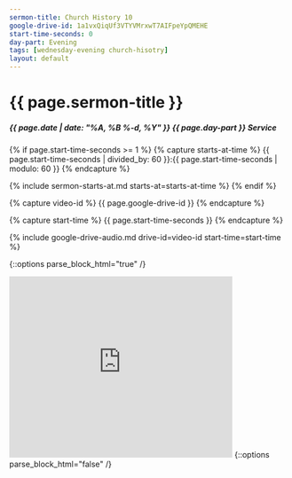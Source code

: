 ```yaml
---
sermon-title: Church History 10
google-drive-id: 1a1vxQiqUf3VTYVMrxwT7AIFpeYpQMEHE
start-time-seconds: 0
day-part: Evening
tags: [wednesday-evening church-hisotry]
layout: default
---
```


# {{ page.sermon-title }}

##### {{ page.date | date: "%A, %B %-d, %Y" }} {{ page.day-part }} Service

{% if page.start-time-seconds >= 1 %}
{% capture starts-at-time %}
{{ page.start-time-seconds | divided_by: 60 }}:{{ page.start-time-seconds | modulo: 60 }}
{% endcapture %}

{% include sermon-starts-at.md starts-at=starts-at-time %}
{% endif %}

{% capture video-id %}
{{ page.google-drive-id }}
{% endcapture %}

{% capture start-time %}
{{ page.start-time-seconds }}
{% endcapture %}

{% include google-drive-audio.md drive-id=video-id start-time=start-time %}

{::options parse_block_html="true" /}
<iframe src="https://onedrive.live.com/embed?cid=19DF4E5D38A1B8EB&resid=19DF4E5D38A1B8EB%2149226&authkey=AB4swBEi3wYfXAg&em=2" width="402" height="327" frameborder="0" scrolling="no"></iframe>
{::options parse_block_html="false" /}
